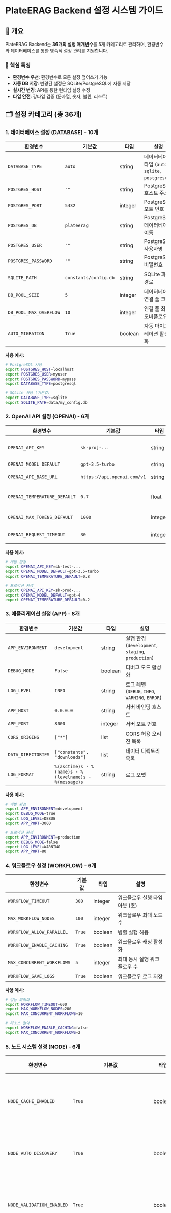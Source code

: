 # PlateERAG Backend 설정 시스템 가이드

## 📖 개요

PlateERAG Backend는 **36개의 설정 매개변수**를 5개 카테고리로 관리하며, 환경변수와 데이터베이스를 통한 영속적 설정 관리를 지원합니다.

### 🎯 핵심 특징
- **환경변수 우선**: 환경변수로 모든 설정 덮어쓰기 가능
- **자동 DB 저장**: 변경된 설정은 SQLite/PostgreSQL에 자동 저장
- **실시간 변경**: API를 통한 런타임 설정 수정
- **타입 안전**: 강타입 검증 (문자열, 숫자, 불린, 리스트)

## 🗂️ 설정 카테고리 (총 36개)

### 1. 데이터베이스 설정 (DATABASE) - 10개

| 환경변수 | 기본값 | 타입 | 설명 |
|----------|--------|------|------|
| `DATABASE_TYPE` | `auto` | string | 데이터베이스 타입 (`auto`, `sqlite`, `postgresql`) |
| `POSTGRES_HOST` | `""` | string | PostgreSQL 호스트 주소 |
| `POSTGRES_PORT` | `5432` | integer | PostgreSQL 포트 번호 |
| `POSTGRES_DB` | `plateerag` | string | PostgreSQL 데이터베이스 이름 |
| `POSTGRES_USER` | `""` | string | PostgreSQL 사용자명 |
| `POSTGRES_PASSWORD` | `""` | string | PostgreSQL 비밀번호 |
| `SQLITE_PATH` | `constants/config.db` | string | SQLite 파일 경로 |
| `DB_POOL_SIZE` | `5` | integer | 데이터베이스 연결 풀 크기 |
| `DB_POOL_MAX_OVERFLOW` | `10` | integer | 연결 풀 최대 오버플로우 |
| `AUTO_MIGRATION` | `True` | boolean | 자동 마이그레이션 활성화 |

**사용 예시:**
```bash
# PostgreSQL 사용
export POSTGRES_HOST=localhost
export POSTGRES_USER=myuser
export POSTGRES_PASSWORD=mypass
export DATABASE_TYPE=postgresql

# SQLite 사용 (기본값)
export DATABASE_TYPE=sqlite
export SQLITE_PATH=data/my_config.db
```

### 2. OpenAI API 설정 (OPENAI) - 6개

| 환경변수 | 기본값 | 타입 | 설명 |
|----------|--------|------|------|
| `OPENAI_API_KEY` | `sk-proj-...` | string | OpenAI API 키 (환경변수 필수) |
| `OPENAI_MODEL_DEFAULT` | `gpt-3.5-turbo` | string | 기본 AI 모델 |
| `OPENAI_API_BASE_URL` | `https://api.openai.com/v1` | string | API 베이스 URL |
| `OPENAI_TEMPERATURE_DEFAULT` | `0.7` | float | 기본 temperature 값 |
| `OPENAI_MAX_TOKENS_DEFAULT` | `1000` | integer | 기본 최대 토큰 수 |
| `OPENAI_REQUEST_TIMEOUT` | `30` | integer | API 요청 타임아웃 (초) |

**사용 예시:**
```bash
# 개발 환경
export OPENAI_API_KEY=sk-test-...
export OPENAI_MODEL_DEFAULT=gpt-3.5-turbo
export OPENAI_TEMPERATURE_DEFAULT=0.8

# 프로덕션 환경
export OPENAI_API_KEY=sk-prod-...
export OPENAI_MODEL_DEFAULT=gpt-4
export OPENAI_TEMPERATURE_DEFAULT=0.2
```

### 3. 애플리케이션 설정 (APP) - 8개

| 환경변수 | 기본값 | 타입 | 설명 |
|----------|--------|------|------|
| `APP_ENVIRONMENT` | `development` | string | 실행 환경 (`development`, `staging`, `production`) |
| `DEBUG_MODE` | `False` | boolean | 디버그 모드 활성화 |
| `LOG_LEVEL` | `INFO` | string | 로그 레벨 (`DEBUG`, `INFO`, `WARNING`, `ERROR`) |
| `APP_HOST` | `0.0.0.0` | string | 서버 바인딩 호스트 |
| `APP_PORT` | `8000` | integer | 서버 포트 번호 |
| `CORS_ORIGINS` | `["*"]` | list | CORS 허용 오리진 목록 |
| `DATA_DIRECTORIES` | `["constants", "downloads"]` | list | 데이터 디렉토리 목록 |
| `LOG_FORMAT` | `%(asctime)s - %(name)s - %(levelname)s - %(message)s` | string | 로그 포맷 |

**사용 예시:**
```bash
# 개발 환경
export APP_ENVIRONMENT=development
export DEBUG_MODE=true
export LOG_LEVEL=DEBUG
export APP_PORT=3000

# 프로덕션 환경
export APP_ENVIRONMENT=production
export DEBUG_MODE=false
export LOG_LEVEL=WARNING
export APP_PORT=80
```

### 4. 워크플로우 설정 (WORKFLOW) - 6개

| 환경변수 | 기본값 | 타입 | 설명 |
|----------|--------|------|------|
| `WORKFLOW_TIMEOUT` | `300` | integer | 워크플로우 실행 타임아웃 (초) |
| `MAX_WORKFLOW_NODES` | `100` | integer | 워크플로우 최대 노드 수 |
| `WORKFLOW_ALLOW_PARALLEL` | `True` | boolean | 병렬 실행 허용 |
| `WORKFLOW_ENABLE_CACHING` | `True` | boolean | 워크플로우 캐싱 활성화 |
| `MAX_CONCURRENT_WORKFLOWS` | `5` | integer | 최대 동시 실행 워크플로우 수 |
| `WORKFLOW_SAVE_LOGS` | `True` | boolean | 워크플로우 로그 저장 |

**사용 예시:**
```bash
# 성능 최적화
export WORKFLOW_TIMEOUT=600
export MAX_WORKFLOW_NODES=200
export MAX_CONCURRENT_WORKFLOWS=10

# 리소스 절약
export WORKFLOW_ENABLE_CACHING=false
export MAX_CONCURRENT_WORKFLOWS=2
```

### 5. 노드 시스템 설정 (NODE) - 6개

| 환경변수 | 기본값 | 타입 | 설명 |
|----------|--------|------|------|
| `NODE_CACHE_ENABLED` | `True` | boolean | 노드 캐싱 활성화 |
| `NODE_AUTO_DISCOVERY` | `True` | boolean | 노드 자동 발견 |
| `NODE_VALIDATION_ENABLED` | `True` | boolean | 노드 유효성 검사 |
| `NODE_EXECUTION_TIMEOUT` | `60` | integer | 노드 실행 타임아웃 (초) |
| `NODE_REGISTRY_FILE_PATH` | `constants/exported_nodes.json` | string | 노드 레지스트리 파일 경로 |
| `NODE_DEBUG_MODE` | `False` | boolean | 노드 디버그 모드 |

**사용 예시:**
```bash
# 개발 환경 (디버깅)
export NODE_DEBUG_MODE=true
export NODE_VALIDATION_ENABLED=true
export NODE_EXECUTION_TIMEOUT=120

# 프로덕션 환경 (성능)
export NODE_CACHE_ENABLED=true
export NODE_AUTO_DISCOVERY=false
```

## 🚀 설정 사용법

### 1. 환경변수로 설정하기

```bash
# .env 파일 생성
cat > .env << EOF
# 애플리케이션 설정
APP_ENVIRONMENT=production
APP_PORT=8080
DEBUG_MODE=false

# OpenAI 설정
OPENAI_API_KEY=sk-your-api-key
OPENAI_MODEL_DEFAULT=gpt-4

# 데이터베이스 설정
DATABASE_TYPE=postgresql
POSTGRES_HOST=localhost
POSTGRES_USER=plateerag_user
POSTGRES_PASSWORD=secure_password
EOF

# 환경변수 로드
source .env
python main.py
```

### 2. 코드에서 설정 사용하기

```python
from config.config_composer import ConfigComposer

# 설정 초기화
composer = ConfigComposer()
configs = composer.initialize_all_configs()

# 설정 값 읽기
api_key = composer.openai.API_KEY.value
model = composer.openai.MODEL_DEFAULT.value
port = composer.app.PORT.value
debug = composer.app.DEBUG_MODE.value

print(f"서버가 포트 {port}에서 실행됩니다 (디버그: {debug})")
print(f"사용 모델: {model}")
```

### 3. 런타임에 설정 변경하기

```python
# 설정 값 변경
composer.openai.MODEL_DEFAULT.value = "gpt-4"
composer.app.DEBUG_MODE.value = True

# 데이터베이스에 저장
composer.openai.MODEL_DEFAULT.save()
composer.app.DEBUG_MODE.save()

# 또는 모든 설정 일괄 저장
composer.save_all()
```

## 🔌 API로 설정 관리하기

### 설정 조회

```bash
# 전체 설정 요약
curl http://localhost:8000/app/config

# 영속성 설정 상세 정보
curl http://localhost:8000/app/config/persistent
```

### 설정 변경

```bash
# OpenAI 모델 변경
curl -X PUT http://localhost:8000/app/config/persistent/OPENAI_MODEL_DEFAULT \
  -H "Content-Type: application/json" \
  -d '{"value": "gpt-4"}'

# 애플리케이션 포트 변경
curl -X PUT http://localhost:8000/app/config/persistent/APP_PORT \
  -H "Content-Type: application/json" \
  -d '{"value": 9000}'

# 디버그 모드 활성화
curl -X PUT http://localhost:8000/app/config/persistent/DEBUG_MODE \
  -H "Content-Type: application/json" \
  -d '{"value": true}'
```

### 설정 관리

```bash
# 모든 설정을 데이터베이스에 저장
curl -X POST http://localhost:8000/app/config/persistent/save

# 데이터베이스에서 설정 새로고침
curl -X POST http://localhost:8000/app/config/persistent/refresh
```

## ➕ 새로운 설정 추가하는 방법

### 1단계: 설정 카테고리 선택

기존 카테고리에 추가하거나 새 카테고리를 만듭니다:
- `openai_config.py` - OpenAI 관련 설정
- `app_config.py` - 애플리케이션 기본 설정
- `workflow_config.py` - 워크플로우 관련 설정
- `node_config.py` - 노드 시스템 설정
- `database_config.py` - 데이터베이스 설정

### 2단계: 설정 클래스에 추가

예시: `app_config.py`에 새로운 설정 `MAX_FILE_SIZE` 추가

```python
# config/sub_config/app_config.py

def initialize(self) -> Dict[str, PersistentConfig]:
    """애플리케이션 기본 설정들을 초기화"""
    
    # ...기존 코드...
    
    # 새로운 설정 추가
    self.MAX_FILE_SIZE = self.create_persistent_config(
        env_name="MAX_FILE_SIZE",           # 환경변수 이름
        config_path="app.max_file_size",    # DB 저장 경로
        default_value=10485760,             # 기본값 (10MB)
        type_converter=int                  # 타입 변환기
    )
    
    return self.configs
```

### 3단계: 타입 변환기 이해

```python
# 문자열 (기본값)
self.MY_STRING = self.create_persistent_config(
    env_name="MY_STRING",
    config_path="category.my_string",
    default_value="default_text"
    # type_converter 생략 시 문자열
)

# 정수
self.MY_INTEGER = self.create_persistent_config(
    env_name="MY_INTEGER",
    config_path="category.my_integer",
    default_value=100,
    type_converter=int
)

# 부동소수점
self.MY_FLOAT = self.create_persistent_config(
    env_name="MY_FLOAT",
    config_path="category.my_float",
    default_value=3.14,
    type_converter=float
)

# 불린
from config.base_config import convert_to_bool
self.MY_BOOLEAN = self.create_persistent_config(
    env_name="MY_BOOLEAN",
    config_path="category.my_boolean",
    default_value=True,
    type_converter=convert_to_bool
)

# 리스트/딕셔너리 (JSON)
self.MY_LIST = self.create_persistent_config(
    env_name="MY_LIST",
    config_path="category.my_list",
    default_value=["item1", "item2"]
    # JSON으로 자동 처리
)
```

### 4단계: 새 카테고리 만들기 (선택사항)

새로운 카테고리가 필요한 경우:

```python
# config/sub_config/email_config.py
"""
이메일 관련 설정
"""
from typing import Dict
from config.base_config import BaseConfig, PersistentConfig, convert_to_bool

class EmailConfig(BaseConfig):
    """이메일 시스템 설정 관리"""
    
    def initialize(self) -> Dict[str, PersistentConfig]:
        """이메일 관련 설정들을 초기화"""
        
        self.SMTP_HOST = self.create_persistent_config(
            env_name="SMTP_HOST",
            config_path="email.smtp_host",
            default_value="smtp.gmail.com"
        )
        
        self.SMTP_PORT = self.create_persistent_config(
            env_name="SMTP_PORT",
            config_path="email.smtp_port",
            default_value=587,
            type_converter=int
        )
        
        self.SMTP_USER = self.create_persistent_config(
            env_name="SMTP_USER",
            config_path="email.smtp_user",
            default_value=""
        )
        
        self.SMTP_PASSWORD = self.create_persistent_config(
            env_name="SMTP_PASSWORD",
            config_path="email.smtp_password",
            default_value=""
        )
        
        self.EMAIL_ENABLED = self.create_persistent_config(
            env_name="EMAIL_ENABLED",
            config_path="email.enabled",
            default_value=False,
            type_converter=convert_to_bool
        )
        
        return self.configs
```

### 5단계: ConfigComposer에 등록

```python
# config/config_composer.py

from config.sub_config.email_config import EmailConfig  # 새 카테고리 import

class ConfigComposer:
    def __init__(self):
        self.openai: OpenAIConfig = OpenAIConfig()
        self.app: AppConfig = AppConfig()
        self.workflow: WorkflowConfig = WorkflowConfig()
        self.node: NodeConfig = NodeConfig()
        self.database: DatabaseConfig = DatabaseConfig()
        self.email: EmailConfig = EmailConfig()  # 새 카테고리 추가
        
        self.all_configs: Dict[str, PersistentConfig] = {}
        self.logger = logger
    
    def initialize_all_configs(self) -> Dict[str, Any]:
        # ...기존 코드...
        
        email_configs = self.email.initialize()  # 새 카테고리 초기화
        
        # 모든 설정을 하나의 딕셔너리로 통합
        self.all_configs.update(openai_configs)
        self.all_configs.update(app_configs)
        self.all_configs.update(workflow_configs)
        self.all_configs.update(node_configs)
        self.all_configs.update(database_configs)
        self.all_configs.update(email_configs)  # 새 카테고리 추가
        
        # app.state에 저장할 구조화된 데이터 반환
        return {
            "openai": self.openai,
            "app": self.app,
            "workflow": self.workflow,
            "node": self.node,
            "database": self.database,
            "email": self.email,  # 새 카테고리 추가
            "all_configs": self.all_configs
        }
```

### 6단계: 사용하기

```python
# 새로운 설정 사용
composer = ConfigComposer()
configs = composer.initialize_all_configs()

# 새 설정 읽기
max_file_size = composer.app.MAX_FILE_SIZE.value
smtp_host = composer.email.SMTP_HOST.value

# 환경변수로 설정
export MAX_FILE_SIZE=20971520  # 20MB
export SMTP_HOST=smtp.company.com
export EMAIL_ENABLED=true
```

## 🛠️ 개발 팁

### 1. 설정 검증하기

```python
# 설정 유효성 검사
validation = composer.validate_critical_configs()
if not validation["valid"]:
    for error in validation["errors"]:
        print(f"❌ {error}")
```

### 2. 설정 백업/복원

```python
# 현재 설정 백업
from config.persistent_config import export_config_summary
backup = export_config_summary()

# 특정 설정만 백업
openai_settings = {
    "model": composer.openai.MODEL_DEFAULT.value,
    "temperature": composer.openai.TEMPERATURE_DEFAULT.value
}
```

### 3. 환경별 설정 파일

```bash
# 개발 환경 (.env.development)
APP_ENVIRONMENT=development
DEBUG_MODE=true
LOG_LEVEL=DEBUG
OPENAI_MODEL_DEFAULT=gpt-3.5-turbo

# 프로덕션 환경 (.env.production)
APP_ENVIRONMENT=production
DEBUG_MODE=false
LOG_LEVEL=WARNING
OPENAI_MODEL_DEFAULT=gpt-4
```

## 🔧 문제 해결

### 자주 발생하는 오류

1. **`AttributeError: 'ConfigClass' object has no attribute 'NEW_SETTING'`**
   - 새 설정을 추가했지만 `initialize()` 메서드에서 `self.NEW_SETTING = ...` 정의를 빠뜨린 경우
   - 해결: 설정 클래스의 `initialize()` 메서드에 설정 정의 추가

2. **타입 변환 오류**
   ```python
   # 잘못된 예
   export MY_NUMBER=abc  # 숫자가 아님
   
   # 올바른 예
   export MY_NUMBER=123
   ```

3. **JSON 형식 오류**
   ```python
   # 잘못된 예
   export MY_LIST=[item1, item2]  # 따옴표 없음
   
   # 올바른 예
   export MY_LIST='["item1", "item2"]'
   ```

### 디버깅 방법

```python
# 설정 로딩 과정 디버깅
import logging
logging.basicConfig(level=logging.DEBUG)

composer = ConfigComposer()
configs = composer.initialize_all_configs()

# 특정 설정의 상태 확인
config = composer.app.PORT
print(f"환경변수 이름: {config.env_name}")
print(f"현재 값: {config.value}")
print(f"기본값: {config.env_value}")
print(f"DB 저장값: {config.config_value}")
```

---

## 📚 참고 링크

- [FastAPI 통합 예시](../main.py)
- [데이터베이스 관리자](./database_manager.py)
- [영속성 설정 클래스](./persistent_config.py)
- [설정 통합 관리자](./config_composer.py)

**PlateERAG Backend Configuration System**  
*36개 설정, 5개 카테고리, 무한 확장성* 🚀
